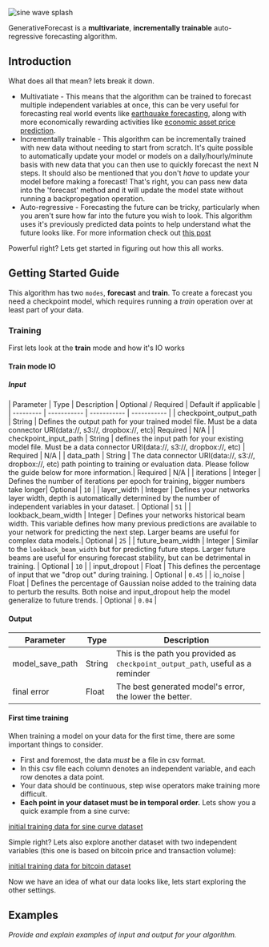 ![sine wave splash](https://i.imgur.com/kDi9uIG.png)

GenerativeForecast is a **multivariate**, **incrementally trainable** auto-regressive forecasting algorithm.

## Introduction

What does all that mean? lets break it down.
* Multivatiate - This means that the algorithm can be trained to forecast multiple independent variables at once, this can be very useful for forecasting real world events like [earthquake forecasting][ef], along with more economically rewarding activities like [economic asset price prediction][econPred].
* Incrementally trainable - This algorithm can be incrementally trained with new data without needing to start from scratch. It's quite possible to automatically update your model or models on a daily/hourly/minute basis with new data that you can then use to quickly forecast the next N steps. It should also be mentioned that you don't _have_ to update your model before making a forecast! That's right, you can pass new data into the 'forecast' method and it will update the model state without running a backpropegation operation.
* Auto-regressive - Forecasting the future can be tricky, particularly when you aren't sure how far into the future you wish to look.  This algorithm uses it's previously predicted data points to help understand what the future looks like. For more information check out [this post][autoreg]

Powerful right? Lets get started in figuring out how this all works.



## Getting Started Guide
This algorithm has two `modes`, **forecast** and **train**. To create a forecast you need a checkpoint model, which requires running a _train_ operation over at least part of your data.

### Training
First lets look at the **train** mode and how it's IO works

#### Train mode IO
##### Input

| Parameter | Type | Description | Optional / Required | Default if applicable |
| --------- | ----------- | ----------- | ----------- |
| checkpoint_output_path | String | Defines the output path for your trained model file. Must be a data connector URI(data://, s3://, dropbox://, etc)| Required | N/A |
| checkpoint_input_path | String | defines the input path for your existing model file. Must be a data connector URI(data://, s3://, dropbox://, etc) | Required | N/A |
| data_path | String | The data connector URI(data://, s3://, dropbox://, etc) path pointing to training or evaluation data. Please follow the guide below for more information.| Required | N/A |
| iterations | Integer | Defines the number of iterations per epoch for training, bigger numbers take longer| Optional | `10` |
| layer_width | Integer | Defines your networks layer width, depth is automatically determined by the number of independent variables in your dataset. | Optional | `51` |
| lookback_beam_width | Integer | Defines your networks historical beam width. This variable defines how many previous predictions are available to your network for predicting the next step. Larger beams are useful for complex data models.| Optional | `25` |
| future_beam_width | Integer | Similar to the `lookback_beam_width` but for predicting future steps. Larger future beams are useful for ensuring forecast stability, but can be detrimental in training. | Optional | `10` |
| input_dropout | Float | This defines the percentage of input that we "drop out" during training. | Optional | `0.45` |
| io_noise | Float | Defines the percentage of Gaussian noise added to the training data to perturb the results. Both noise and input_dropout help the model generalize to future trends. | Optional | `0.04` |

#### Output

| Parameter | Type |  Description |
| --------- | --------- | ----------- |
| model_save_path  | String | This is the path you provided as `checkpoint_output_path`, useful as a reminder |
| final error | Float | The best generated model's error, the lower the better.

#### First time training
When training a model on your data for the first time, there are some important things to consider.
* First and foremost, the data _must_ be a file in csv format.
* In this csv file each column denotes an independent variable, and each row denotes a data point.
* Your data should be continuous, step wise operators make training more difficult.
* **Each point in your dataset must be in temporal order.**
Lets show you a quick example from a sine curve:

[initial training data for sine curve dataset][initsined]

Simple right? Lets also explore another dataset with two independent variables (this one is based on bitcoin price and transaction volume):

[initial training data for bitcoin dataset][initbitd]

Now we have an idea of what our data looks like, lets start exploring the other settings.


## Examples

_Provide and explain examples of input and output for your algorithm._

[ef]: https://en.wikipedia.org/wiki/Earthquake_prediction
[econPred]: https://en.wikipedia.org/wiki/Stock_market_prediction
[autoreg]: https://dzone.com/articles/vector-autoregression-overview-and-proposals
[initsined]: https://gist.github.com/zeryx/00a84571fb3bfbfc4e08fdec2900b68f
[initbitd]: https://gist.github.com/zeryx/5d9a004ac10c4af702fc2a22dc3ad3f8